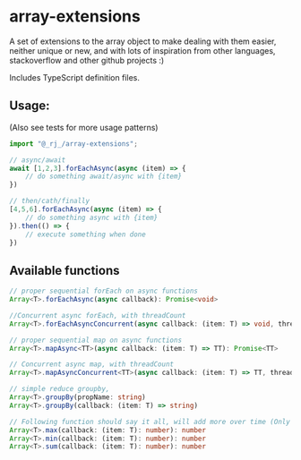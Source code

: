 # array-extensions

A set of extensions to the array object to make dealing with them easier, neither unique or new, and with lots of inspiration from other languages, stackoverflow and other github projects :)

Includes TypeScript definition files.

## Usage: 
(Also see tests for more usage patterns)

```javascript
import "@_rj_/array-extensions";

// async/await
await [1,2,3].forEachAsync(async (item) => {
    // do something await/async with {item}
})

// then/cath/finally
[4,5,6].forEachAsync(async (item) => {
    // do something async with {item}
}).then(() => {
    // execute something when done 
})
```
## Available functions
```typescript
// proper sequential forEach on async functions
Array<T>.forEachAsync(async callback): Promise<void>
```

```typescript
//Concurrent async forEach, with threadCount
Array<T>.forEachAsyncConcurrent(async callback: (item: T) => void, threadCount = 4, continueOnError = true): Promise<void>
```

```typescript
// proper sequential map on async functions
Array<T>.mapAsync<TT>(async callback: (item: T) => TT): Promise<TT>
```

```typescript
// Concurrent async map, with threadCount
Array<T>.mapAsyncConcurrent<TT>(async callback: (item: T) => TT, threadCount = 4, continueOnError = true): Promise<TT>
```

```typescript
// simple reduce groupby, 
Array<T>.groupBy(propName: string)
Array<T>.groupBy(callback: (item: T) => string)
```

```typescript
// Following function should say it all, will add more over time (Only works on number arrays)
Array<T>.max(callback: (item: T): number): number
Array<T>.min(callback: (item: T): number): number
Array<T>.sum(callback: (item: T): number): number
```
